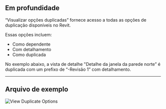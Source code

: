## Em profundidade
“Visualizar opções duplicadas” fornece acesso a todas as opções de duplicação disponíveis no Revit.

Essas opções incluem:
- Como dependente
- Com detalhamento
- Como duplicada

No exemplo abaixo, a vista de detalhe "Detalhe da janela da parede norte” é duplicada com um prefixo de “-Revisão 1” com detalhamento.
___
## Arquivo de exemplo

![View Duplicate Options](./DSRevitNodesUI.ViewDuplicateOptions_img.jpg)
